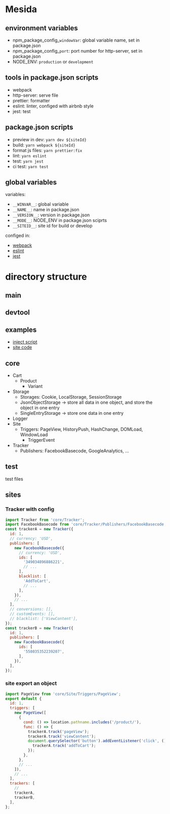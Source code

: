 # Mesida


## environment variables
- npm_package_config_`windowVar`: global variable name, set in package.json
- npm_package_config_`port`: port number for http-server, set in package.json
- NODE_ENV: `production` or `development`


## tools in package.json scripts
- webpack
- http-server: serve file
- prettier: formatter
- eslint: linter, configed with airbnb style
- jest: test


## package.json scripts
- preview in dev: `yarn dev ${siteId}`
- build: `yarn webpack ${siteId}`
- format js files: `yarn prettier:fix`
- lint: `yarn eslint`
- test: `yarn jest`
- ci test: `yarn test`


## global variables

variables:
- `__WINVAR__`: global variable
- `__NAME__`: name in package.json
- `__VERSION__`: version in package.json
- `__MODE__`: NODE_ENV in package.json sciprts 
- `__SITEID__`: site id for build or develop

configed in:
- [webpack](./configs/webpack.config.js)
- [eslint](./.eslintrc.js)
- [jest](./configs/jest.config.js)


# directory structure

## main


## devtool


## examples
- [inject script](./examples/inject.js)
- [site code](./src/sites/1/index.js)


## core
- Cart
  - Product
    - Variant
- Storage
  - Storages: Cookie, LocalStorage, SessionStorage
  - JsonObjectStorage -> store all data in one object, and store the object in one entry
  - SingleEntryStorage -> store one data in one entry
- Logger
- Site
  - Triggers: PageView, HistoryPush, HashChange, DOMLoad, WindowLoad
    - TriggerEvent
- Tracker
  - Publishers: FacebookBasecode, GoogleAnalytics, ...


## test
test files


## sites

### Tracker with config

```javascript
import Tracker from 'core/Tracker';
import FacebookBasecode from 'core/Tracker/Publishers/FacebookBasecode';
const trackerA = new Tracker({
  id: 1,
  // currency: 'USD',
  publishers: [
    new FacebookBasecode({
      // currency: 'USD',
      ids: [
        '349034896886221',
        // ...
      ],
      blacklist: [
        'AddToCart',
        // ...
      ],
    }),
    // ...
  ],
  // conversions: [],
  // customEvents: [],
  // blacklist: ['ViewContent'],
});
const trackerB = new Tracker({
  id: 1,
  publishers: [
    new FacebookBasecode({
      ids: [
        '558035352239207',
      ],
    }),
  ],
});
```

### site export an object

```javascript
import PageView from 'core/Site/Triggers/PageView';
export default {
  id: 1,
  triggers: [
    new PageView([
      {
        cond: () => location.pathname.includes('/product/'),
        func: () => {
          trackerA.track('pageView');
          trackerA.track('viewContent');
          document.querySelector('button').addEventListener('click', () => {
            trackerA.track('addToCart');
          });
        },
      },
      // ...
    ]),
    // ...
  ],
  trackers: [
    //
    trackerA,
    trackerB,
  ],
};
```
